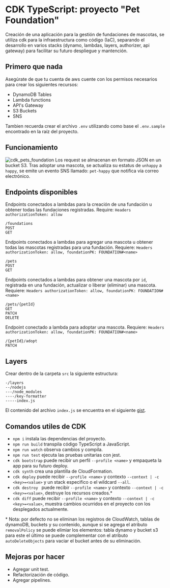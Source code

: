 # CDK TypeScript: proyecto "Pet Foundation"

Creación de una aplicación para la gestión de fundaciones de mascotas, se utiliza cdk para la infraestructura como código (IaC), separando el desarrollo en varios stacks (dynamo, lambdas, layers, authorizer, api gateway) para facilitar su futuro despliegue y mantención.

## Primero que nada

Asegúrate de que tu cuenta de aws cuente con los permisos necesarios para crear los siguientes recursos:

- DynamoDB Tables
- Lambda functions
- API's Gateway
- S3 Buckets
- SNS

Tambien recuerda crear el archivo `.env` utilizando como base el `.env.sample` encontrado en la raíz del proyecto.

## Funcionamiento

![cdk_pets_foundation](https://user-images.githubusercontent.com/20530235/174009852-1fa9b90d-739b-40c4-847e-13d0c67c99dd.png)
Los request se almacenan en formato JSON en un bucket S3.
Tras adoptar una mascota, se actualiza su estatus de `unhappy` a `happy`, se emite un evento SNS llamado: `pet-happy` que notifica vía correo electrónico.

## Endpoints disponibles

Endpoints conectados a lambdas para la creación de una fundación u obtener todas las fundaciones registradas. Require: `Headers authorizationToken: allow`

```
/foundations
POST
GET
```

Endpoints conectados a lambdas para agregar una mascota u obtener todas las mascotas registradas para una fundación. Requiere: `Headers authorizationToken: allow, foundationPK: FOUNDATION#<name>`

```
/pets
POST
GET
```

Endpoints conectados a lambdas para obtener una mascota por `id`, registrada en una fundación, actualizar o liberar (eliminar) una mascota. Requiere: `Headers authorizationToken: allow, foundationPK: FOUNDATION#<name>`

```
/pets/{petId}
GET
PATCH
DELETE
```

Endpoint conectado a lambda para adoptar una mascota. Requiere: `Headers authorizationToken: allow, foundationPK: FOUNDATION#<name>`

```
/{petId}/adopt
PATCH

```

## Layers

Crear dentro de la carpeta `src` la siguiente estructura:

```
-/layers
--/nodejs
---/node_modules
----/key-formatter
-----index.js
```

El contenido del archivo `index.js` se encuentra en el siguiente [gist](https://gist.github.com/fsjorgeluis/55c4bfa67148034f867155516b319638).

## Comandos utiles de CDK

- `npm i` instala las dependencias del proyecto.
- `npm run build` transpila código TypeScript a JavaScript.
- `npm run watch` observa cambios y compila.
- `npm run test` ejecuta las pruebas unitarias con jest.
- `cdk bootstrap` puede recibir un perfil `--profile <name>` y empaqueta la app para su futuro deploy.
- `cdk synth` crea una plantilla de CloudFormation.
- `cdk deploy` puede recibir `--profile <name>` y contexto `--context | -c <key>=<value>` y un stack especifico o el wildcard `--all`.
- `cdk destroy ` puede recibir `--profile <name>` y contexto `--context | -c <key>=<value>`, destruye los recursos creados.\*
- `cdk diff` puede recibir `--profile <name>` y contexto `--context | -c <key>=<value>`, muestra cambios ocurridos en el proyecto con los desplegados actualmente.

\* Nota: por defecto no se eliminan los registros de CloudWatch, tablas de dynamoDB, buckets y su contenido, aunque si se agrega el atributo `removalPolicy` se puede elimiar los elementos: tabla dynamo y bucket s3 para este el último se puede complementar con el atributo `autoDeleteObjects` para vaciar el bucket antes de su eliminación.

## Mejoras por hacer

- Agregar unit test.
- Refactorización de código.
- Agregar pipelines.
